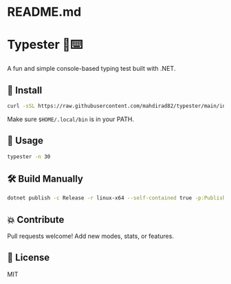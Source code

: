 # README.md
# Typester 🧠⌨️

A fun and simple console-based typing test built with .NET.

## 🚀 Install

```bash
curl -sSL https://raw.githubusercontent.com/mahdirad82/typester/main/install.sh | bash
```

Make sure `$HOME/.local/bin` is in your PATH.

## 📝 Usage

```bash
typester -n 30
```

## 🛠️ Build Manually

```bash
dotnet publish -c Release -r linux-x64 --self-contained true -p:PublishSingleFile=true
```

## 💥 Contribute
Pull requests welcome! Add new modes, stats, or features.

## 📄 License
MIT
